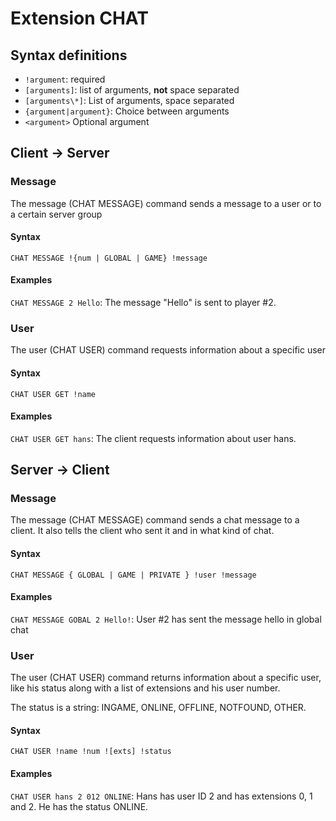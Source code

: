 # Extension CHAT

## Syntax definitions

- `!argument`: required
- `[arguments]`: list of arguments, __not__ space separated
- `[arguments\*]`: List of arguments, space separated
- `{argument|argument}`: Choice between arguments
- `<argument>` Optional argument

## Client -> Server

### Message

The message (CHAT MESSAGE) command sends a message to a user or to a certain server group

#### Syntax

`CHAT MESSAGE !{num | GLOBAL | GAME} !message`

#### Examples

`CHAT MESSAGE 2 Hello`: The message "Hello" is sent to player #2.

### User

The user (CHAT USER) command requests information about a specific user

#### Syntax

`CHAT USER GET !name`

#### Examples

`CHAT USER GET hans`: The client requests information about user hans.

## Server -> Client

### Message

The message (CHAT MESSAGE) command sends a chat message to a client. It also tells the client who sent it and in what kind of chat.

#### Syntax

`CHAT MESSAGE { GLOBAL | GAME | PRIVATE } !user !message`

#### Examples

`CHAT MESSAGE GOBAL 2 Hello!`: User #2 has sent the message hello in global chat

### User

The user (CHAT USER) command returns information about a specific user, like his status along with a list of extensions and his user number.

The status is a string: INGAME, ONLINE, OFFLINE, NOTFOUND, OTHER.

#### Syntax

`CHAT USER !name !num ![exts] !status`

#### Examples

`CHAT USER hans 2 012 ONLINE`: Hans has user ID 2 and has extensions 0, 1 and 2. He has the status ONLINE.

